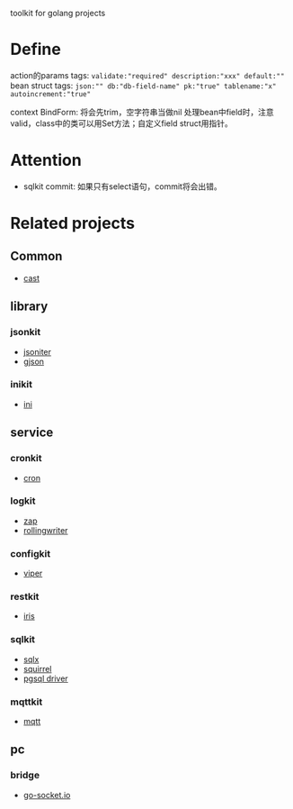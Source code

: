 toolkit for golang projects

# Define

action的params tags: `validate:"required" description:"xxx" default:""`
bean struct tags: `json:"" db:"db-field-name" pk:"true" tablename:"x" autoincrement:"true"`

context BindForm: 将会先trim，空字符串当做nil
处理bean中field时，注意valid，class中的类可以用Set方法；自定义field struct用指针。

# Attention
- sqlkit commit: 如果只有select语句，commit将会出错。

# Related projects

## Common
- [cast](https://github.com/spf13/cast)

## library

### jsonkit
- [jsoniter](https://github.com/json-iterator/go)
- [gjson](https://github.com/tidwall/gjson)

### inikit
- [ini](https://github.com/go-ini/ini)

## service

### cronkit
- [cron](https://github.com/robfig/cron)

### logkit
- [zap](https://github.com/uber-go/zap)
- [rollingwriter](https://github.com/arthurkiller/rollingwriter)

### configkit
- [viper](https://github.com/spf13/viper)

### restkit
- [iris](https://github.com/kataras/iris)

### sqlkit
- [sqlx](https://github.com/jmoiron/sqlx)
- [squirrel](https://github.com/Masterminds/squirrel)
- [pgsql driver](https://github.com/lib/pq)

### mqttkit
- [mqtt](https://github.com/eclipse/paho.mqtt.golang)

## pc

### bridge
- [go-socket.io](https://github.com/googollee/go-socket.io)